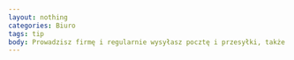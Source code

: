 ```yaml
---
layout: nothing
categories: Biuro
tags: tip
body: Prowadzisz firmę i regularnie wysyłasz pocztę i przesyłki, także w zasięgu lokalnym? Wybierz usługi kurierów rowerowych. Rowerem łatwiej ominąć korki, więc Twoja paczka szybciej dotrze na miejsce, a Ty wpłyniesz na lepszą jakość powietrza w mieście.
---
```

